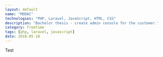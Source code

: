 ```yaml
---
layout: default
name: "MODAC"
technologies: "PHP, Laravel, JavaScript, HTML, CSS"
description: "Bachelor thesis - create admin console for the customer."
category: freetime
tags: [php, laravel, javascript]
date: 2018-05-10
---
```


Test